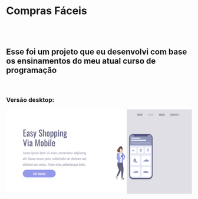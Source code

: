 <h1>Compras Fáceis</h1>
<br />
<br />
<h2>Esse foi um projeto que eu desenvolvi com base os ensinamentos do meu atual curso de programação</h2>
<br />

<h3>Versão desktop:</h3>
<img src="https://github.com/AlissonDias03/compras-faceis/blob/master/projetocss2/assets/readme_pc.png?raw=true" />
